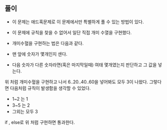 ## 풀이 
- 이 문제는 애드혹문제로 이 문제에서만 특별하게 풀 수 있는 방법이 있다. 

- 이 문제에 규칙을 찾을 수 없어서 일단 직접 개미 수열을 구현했다. 

- 개미수혈을 구현하는 법은 다음과 같다. 
- 맨 앞에 숫자가 몇개인지 샌다.
- 다음 숫자가 다른 숫자라면(혹은 마지막일때) 여태 몇개였는지 판단하고 그 값을 넣는다. 


위 처럼 개미수혈을 구현하고 나서 6..20..40..60을 넣어봐도 모두 3이 나왔다. 
그렇다면 다음처럼 규칙이 발생함을 생각할 수 있었다. 
- 1~2 는 1 
- 3~5 는 2
- 그외는 모두 3

if , else로 위 처럼 구현하면 통과한다. 